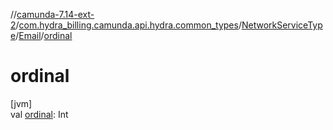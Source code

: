 //[camunda-7.14-ext-2](../../../../index.md)/[com.hydra_billing.camunda.api.hydra.common_types](../../index.md)/[NetworkServiceType](../index.md)/[Email](index.md)/[ordinal](ordinal.md)

# ordinal

[jvm]\
val [ordinal](ordinal.md): Int
